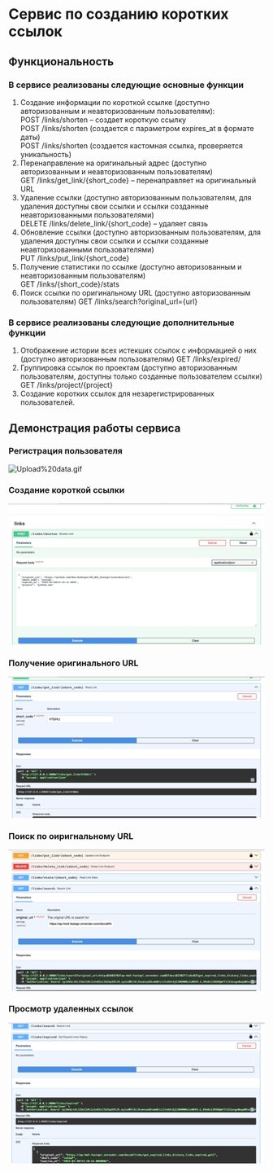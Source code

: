 # Сервис по созданию коротких ссылок
## Функциональность 
### В сервисе реализованы следующие основные функции
1. Создание информации по короткой ссылке (доступно авторизованным и неавторизованным пользователям):  
POST /links/shorten – создает короткую ссылку  
POST /links/shorten (создается с параметром expires_at в формате даты)  
POST /links/shorten (создается кастомная ссылка, проверяется уникальность)  
2. Перенаправление на оригинальный адрес (доступно авторизованным и неавторизованным пользователям)  
GET /links/get_link/{short_code} – перенаправляет на оригинальный URL  
3. Удаление ссылки (доступно авторизованным пользователям, для удаления доступны свои ссылки и ссылки созданные неавторизованными пользователями)  
DELETE /links/delete_link/{short_code} – удаляет связь  
4. Обновление ссылки (доступно авторизованным пользователям, для удаления доступны свои ссылки и ссылки созданные неавторизованными пользователями)  
PUT /links/put_link/{short_code}  
5. Получение статистики по ссылке (доступно авторизованным и неавторизованным пользователям)  
GET /links/{short_code}/stats  
6. Поиск ссылки по оригинальному URL  (доступно авторизованным пользователям)
GET /links/search?original_url={url}
### В сервисе реализованы следующие дополнительные функции
1. Отображение истории всех истекших ссылок с информацией о них (доступно авторизованным пользователям)
GET /links/expired/  
3. Группировка ссылок по проектам (доступно авторизованным пользователям, доступны только созданные пользователем ссылки)
GET /links/project/{project}
5. Создание коротких ссылок для незарегистрированных пользователей.


## Демонстрация работы сервиса

### Регистрация пользователя
![Upload%20data.gif](https://github.com/Max-Arkhipov/AP_HW3_Fastapi/blob/main/assets/user_reg.gif)
### Создание короткой ссылки
![Upload%20data.gif](https://github.com/Max-Arkhipov/AP_HW3_Fastapi/blob/main/assets/link_shorten.gif)
### Получение оригинального URL  
![Upload%20data.gif](https://github.com/Max-Arkhipov/AP_HW3_Fastapi/blob/main/assets/link_get.gif)
### Поиск по оиригнальному URL
![Upload%20data.gif](https://github.com/Max-Arkhipov/AP_HW3_Fastapi/blob/main/assets/link_search.gif)
### Просмотр удаленных ссылок
![Upload%20data.gif](https://github.com/Max-Arkhipov/AP_HW3_Fastapi/blob/main/assets/link_expired.gif)
